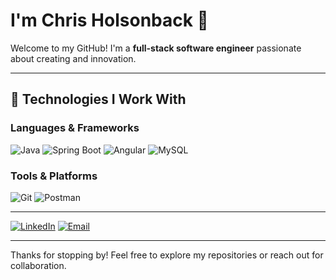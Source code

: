 # I'm Chris Holsonback 👋

Welcome to my GitHub! I'm a **full-stack software engineer** passionate about creating and innovation.

---

## 🧰 Technologies I Work With

### Languages & Frameworks
![Java](https://img.shields.io/badge/Java-ED8B00?style=for-the-badge&logo=java&logoColor=white)
![Spring Boot](https://img.shields.io/badge/Spring%20Boot-6DB33F?style=for-the-badge&logo=springboot&logoColor=white)
![Angular](https://img.shields.io/badge/Angular-DD0031?style=for-the-badge&logo=angular&logoColor=white)
![MySQL](https://img.shields.io/badge/MySQL-4479A1?style=for-the-badge&logo=mysql&logoColor=white)

### Tools & Platforms
![Git](https://img.shields.io/badge/Git-F05032?style=for-the-badge&logo=git&logoColor=white)
![Postman](https://img.shields.io/badge/Postman-FF6C37?style=for-the-badge&logo=postman&logoColor=white)

---


[![LinkedIn](https://img.shields.io/badge/LinkedIn-0A66C2?style=for-the-badge&logo=linkedin&logoColor=white)](www.linkedin.com/in/chris-holsonback)
[![Email](https://img.shields.io/badge/Email-D14836?style=for-the-badge&logo=gmail&logoColor=white)](mailto:chrisholsonback358@gmail.com)

---


Thanks for stopping by! Feel free to explore my repositories or reach out for collaboration.

